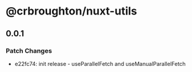 # @crbroughton/nuxt-utils

## 0.0.1

### Patch Changes

- e22fc74: init release - useParallelFetch and useManualParallelFetch
